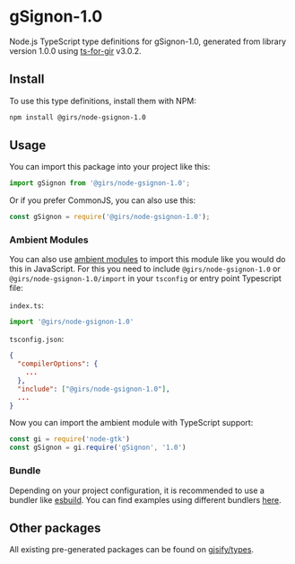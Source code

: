 
# gSignon-1.0

Node.js TypeScript type definitions for gSignon-1.0, generated from library version 1.0.0 using [ts-for-gir](https://github.com/gjsify/ts-for-gir) v3.0.2.


## Install

To use this type definitions, install them with NPM:
```bash
npm install @girs/node-gsignon-1.0
```

## Usage

You can import this package into your project like this:
```ts
import gSignon from '@girs/node-gsignon-1.0';
```

Or if you prefer CommonJS, you can also use this:
```ts
const gSignon = require('@girs/node-gsignon-1.0');
```

### Ambient Modules

You can also use [ambient modules](https://github.com/gjsify/ts-for-gir/tree/main/packages/cli#ambient-modules) to import this module like you would do this in JavaScript.
For this you need to include `@girs/node-gsignon-1.0` or `@girs/node-gsignon-1.0/import` in your `tsconfig` or entry point Typescript file:

`index.ts`:
```ts
import '@girs/node-gsignon-1.0'
```

`tsconfig.json`:
```json
{
  "compilerOptions": {
    ...
  },
  "include": ["@girs/node-gsignon-1.0"],
  ...
}
```

Now you can import the ambient module with TypeScript support: 

```ts
const gi = require('node-gtk')
const gSignon = gi.require('gSignon', '1.0')
```


### Bundle

Depending on your project configuration, it is recommended to use a bundler like [esbuild](https://esbuild.github.io/). You can find examples using different bundlers [here](https://github.com/gjsify/ts-for-gir/tree/main/examples).

## Other packages

All existing pre-generated packages can be found on [gjsify/types](https://github.com/gjsify/types).


